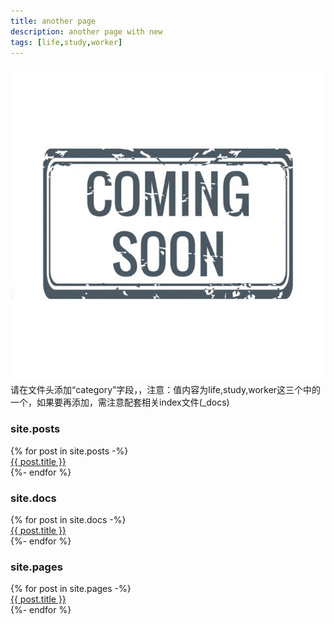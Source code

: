 ```yaml
---
title: another page
description: another page with new
tags: [life,study,worker]
---
```


![Coming soon](/assets/img/comingsoon.jpg)
请在文件头添加“category”字段，，注意：值内容为life,study,worker这三个中的一个，如果要再添加，需注意配套相关index文件(_docs)

<h3>site.posts</h3>
  {% for post in site.posts  -%}
<div><a href="{{ post.url }}">{{ post.title }}</a></div>
 {%- endfor %}
<h3>site.docs</h3>
  {% for post in site.docs  -%}
<div><a href="{{ post.url }}">{{ post.title }}</a></div>
 {%- endfor %}
<h3>site.pages</h3>
  {% for post in site.pages  -%}
<div><a href="{{ post.url }}">{{ post.title }}</a></div>
 {%- endfor %}
